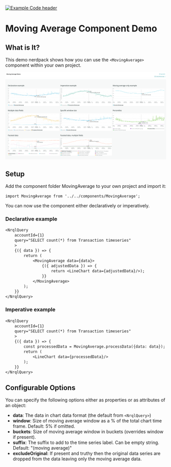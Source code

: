 [![Example Code header](https://github.com/newrelic/open-source-office/raw/master/examples/categories/images/Example_Code.png)](https://github.com/newrelic/open-source-office/blob/master/examples/categories/index.md#category-example-code)
# Moving Average Component Demo

## What is It?

This demo nerdpack shows how you can use the `<MovingAverage>` component within your own project.

![Screenshot](screenshots/screengrab.png)

## Setup

Add the component folder MovingAverage to your own project and import it:
```
import MovingAverage from '../../components/MovingAverage';
```

You can now use the component either declaratively or imperatively.

### Declarative example
```
<NrqlQuery
    accountId={1}
    query="SELECT count(*) from Transaction timeseries"
    >
    {({ data }) => {
        return (
            <MovingAverage data={data}>
                {({ adjustedData }) => {
                    return <LineChart data={adjustedData}/>);
                }}
            </MovingAverage>
        );
    }}
</NrqlQuery>
```

### Imperative example
```
<NrqlQuery
    accountId={1}
    query="SELECT count(*) from Transaction timeseries"
    >
    {({ data }) => {
        const processedData = MovingAverage.processData({data: data});
        return (
            <LineChart data={processedData}/>
        );
    }}
</NrqlQuery>
```

## Configurable Options

You can specify the following options either as properties or as attributes of an object:

- **data**: The data in chart data format (the default from `<NrqlQuery>`)
- **window**: Size of moving average window as a % of the total chart time frame. Default: 5% if omitted.
- **buckets**: Size of moving average window in buckets (overrides window if present).
- **suffix**: The suffix to add to the time series label. Can be empty string. Default: "(moving average)"
- **excludeOriginal**: If present and truthy then the original data series are dropped from the data leaving only the moving average data.
